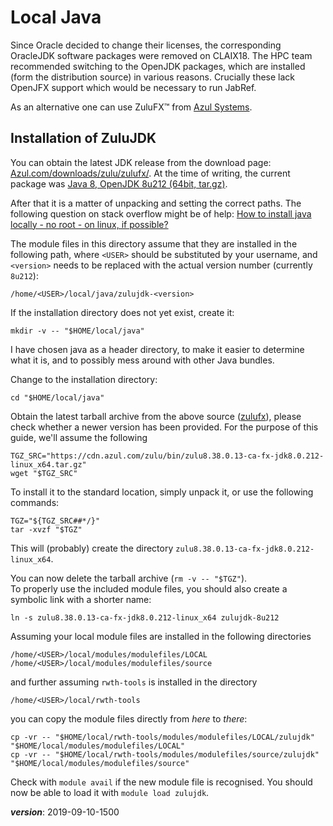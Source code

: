 # Local Java 

Since Oracle decided to change their licenses, 
the corresponding OracleJDK software packages were removed on CLAIX18.
The HPC team recommended switching to the OpenJDK packages, 
which are installed (form the distribution source) in various reasons.
Crucially these lack OpenJFX support which would be necessary to run JabRef.

As an alternative one can use ZuluFX™ from [Azul Systems](https://www.azul.com/).

## Installation of ZuluJDK

You can obtain the latest JDK release from the download page:
[Azul.com/downloads/zulu/zulufx/](https://www.azul.com/downloads/zulu/zulufx/).
At the time of writing, the current package was
[Java 8, OpenJDK 8u212 (64bit, tar.gz)](https://cdn.azul.com/zulu/bin/zulu8.38.0.13-ca-fx-jdk8.0.212-linux_x64.tar.gz).

After that it is a matter of unpacking and setting the correct paths.
The following question on stack overflow might be of help:
[How to install java locally - no root - on linux, if possible?](https://stackoverflow.com/q/27003920/3180795)

The module files in this directory assume that they are installed in the following path,
where `<USER>` should be substituted by your username, 
and `<version>` needs to be replaced with the actual version number (currently `8u212`):
```
/home/<USER>/local/java/zulujdk-<version>
```

If the installation directory does not yet exist, create it:
```
mkdir -v -- "$HOME/local/java"
```
I have chosen java as a header directory, to make it easier to determine what it is,
and to possibly mess around with other Java bundles.

Change to the installation directory:
```
cd "$HOME/local/java"
```

Obtain the latest tarball archive from the above source ([zulufx](https://www.azul.com/downloads/zulu/zulufx/)), 
please check whether a newer version has been provided. 
For the purpose of this guide, we'll assume the following
```
TGZ_SRC="https://cdn.azul.com/zulu/bin/zulu8.38.0.13-ca-fx-jdk8.0.212-linux_x64.tar.gz"
wget "$TGZ_SRC"
```

To install it to the standard location, simply unpack it, or use the following commands:
```
TGZ="${TGZ_SRC##*/}"
tar -xvzf "$TGZ"
```
This will (probably) create the directory `zulu8.38.0.13-ca-fx-jdk8.0.212-linux_x64`.

You can now delete the tarball archive (`rm -v -- "$TGZ"`).  
To properly use the included module files, 
you should also create a symbolic link with a shorter name:
```
ln -s zulu8.38.0.13-ca-fx-jdk8.0.212-linux_x64 zulujdk-8u212
```

Assuming your local module files are installed in the following directories
```
/home/<USER>/local/modules/modulefiles/LOCAL
/home/<USER>/local/modules/modulefiles/source
```

and further assuming `rwth-tools` is installed in the directory
```
/home/<USER>/local/rwth-tools
```

you can copy the module files directly from *here* to *there*:
```
cp -vr -- "$HOME/local/rwth-tools/modules/modulefiles/LOCAL/zulujdk" "$HOME/local/modules/modulefiles/LOCAL"
cp -vr -- "$HOME/local/rwth-tools/modules/modulefiles/source/zulujdk" "$HOME/local/modules/modulefiles/source"
```

Check with `module avail` if the new module file is recognised.
You should now be able to load it with `module load zulujdk`.

___version___: 2019-09-10-1500

